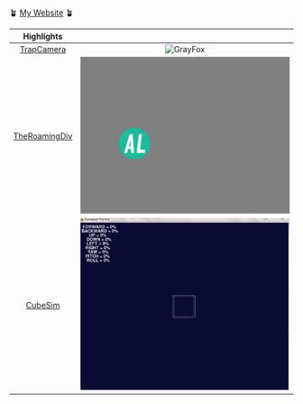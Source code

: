 
🪴 [My Website](https://alepetri.github.io/) 🪴


| Highlights | |
:-:|:-:
[TrapCamera](https://github.com/alepetri/trap_camera) | ![GrayFox](./assets/gray_fox.gif)
[TheRoamingDiv](https://github.com/alepetri/the_roaming_div) | ![RoamingDiv](./assets/roaming_div.gif)
[CubeSim](https://github.com/alepetri/cube_simulation) | ![CubeSim](./assets/cube.gif)


<!--
**alepetri/alepetri** is a ✨ _special_ ✨ repository because its `README.md` (this file) appears on your GitHub profile.

Here are some ideas to get you started:

- 🔭 I’m currently working on ...
- 🌱 I’m currently learning ...
- 👯 I’m looking to collaborate on ...
- 🤔 I’m looking for help with ...
- 💬 Ask me about ...
- 📫 How to reach me: ...
- 😄 Pronouns: ...
- ⚡ Fun fact: ...
-->

